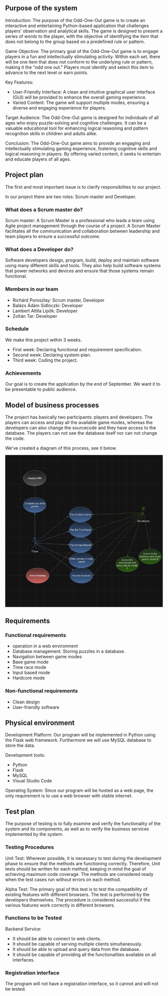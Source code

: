 ## Purpose of the system

Introduction:
The purpose of the Odd-One-Out game is to create an interactive and entertaining Python-based application that challenges players' observation and analytical skills. The game is designed to present a series of words to the player, with the objective of identifying the item that does not belong to the group based on a predefined rule or pattern.

Game Objective:
The primary goal of the Odd-One-Out game is to engage players in a fun and intellectually stimulating activity.
Within each set, there will be one item that does not conform to the underlying rule or pattern, making it the "odd one out." Players must identify and select this item to advance to the next level or earn points.

Key Features:
- User-Friendly Interface: A clean and intuitive graphical user interface (GUI) will be provided to enhance the overall gaming experience.
- Varied Content: The game will support multiple modes, ensuring a diverse and engaging experience for players.

Target Audience:
The Odd-One-Out game is designed for individuals of all ages who enjoy puzzle-solving and cognitive challenges. It can be a valuable educational tool for enhancing logical reasoning and pattern recognition skills in children and adults alike.

Conclusion:
The Odd-One-Out game aims to provide an engaging and intellectually stimulating gaming experience, fostering cognitive skills and logical reasoning in players. By offering varied content, it seeks to entertain and educate players of all ages.

## Project plan

The first and most important issue is to clarify responsibilites to our project.

In our project there are two roles: Scrum master and Developer.

### What does a Scrum master do?

Scrum master: A Scrum Master is a professional who leads a team using Agile project management through the course of a project. A Scrum Master facilitates all the communication and collaboration between leadership and team players to ensure a successful outcome.

### What does a Developer do?

Software developers design, program, build, deploy and maintain software using many different skills and tools. They also help build software systems that power networks and devices and ensure that those systems remain functional.

### Members in our team

- Richárd Poroszlay: Scrum master, Developer
- Balázs Ádám Sidlóczki: Developer
- Lambert Attila Lipők: Developer
- Zoltán Tar: Developer

### Schedule

We make this project within 3 weeks.

- First week: Declaring functional and requirement specification.
- Second week: Declaring system-plan.
- Third week: Coding the project.

### Achievements

Our goal is to create the application by the end of September. We want it to be presentable to public audience.


## Model of business processes

The project has basically two participants: players and developers.
The players can access and play all the available game modes, whereas the developers can also change the sourcecode and they have access to the database.
The players can not see the database itself nor can not change the code.

We've created a diagram of this process, see it below.

![model of business processes](../res/model-of-business-processes.png)

## Requirements

### Functional requirements

- operation in a web environment
- Database management. Storing puzzles in a database.
- Navigation between game modes
- Base game mode
- Time race mode
- Input based mode
- Hardcore mode

### Non-functional requirements

- Clean design
- User-friendly software

## Physical environment

Development Platform: Our program will be implemented in Python using the Flask web framework. Furthermore we will use MySQL database to store the data.

Development tools:
- Python
- Flask
- MySQL
- Visual Studio Code

Operating System: Since our program will be hosted as a web page, the only requirement is to use a web browser with stable internet.

## Test plan

The purpose of testing is to fully examine and verify the functionality of the system and its components,
as well as to verify the business services implemented by the system.

### Testing Procedures

Unit Test:
Wherever possible, it is necessary to test during the development phase to ensure that the methods are functioning correctly. 
Therefore, Unit tests should be written for each method, keeping in mind the goal of achieving maximum code coverage. 
The methods are considered ready when the test cases run without errors on each method.

Alpha Test:
The primary goal of this test is to test the compatibility of existing features with different browsers. 
The test is performed by the developers themselves.
The procedure is considered successful if the various features work correctly in different browsers.

### Functions to be Tested

Backend Service:
- It should be able to connect to web clients.
- It should be capable of serving multiple clients simultaneously.
- It should be able to upload and query data from the database.
- It should be capable of providing all the functionalities available on all interfaces.

### Registration interface

The program will not have a registration interface, so it cannot and will not be tested.